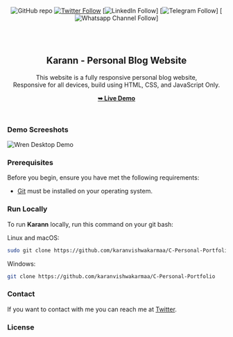 <div align="center">
  
  ![GitHub repo](https://github.com/karanvishwakarmaa/C-Personal-Portfolio)
[![Twitter Follow](https://twitter.com/royalkarann)](https://twitter.com/CodeWithKarann)
  [![LinkedIn Follow](https://www.linkedin.com/in/karanvishwakarmaa/)]
  [![Telegram Follow](https://t.me/CodeWithKarann)]
  [![Whatsapp Channel Follow](https://whatsapp.com/channel/0029VaeGHWoK0IBZOF32r00R)]

  <br />
  <br />

  <h2 align="center">Karann - Personal Blog Website</h2>

  This website is a fully responsive personal blog website, <br />Responsive for all devices, build using HTML, CSS, and JavaScript Only.

  <a href="https://github.com/karanvishwakarmaa/"><strong>➥ Live Demo</strong></a>

</div>

<br />

### Demo Screeshots

![Wren Desktop Demo](./readme-images/desktop.png "Desktop Demo")

### Prerequisites

Before you begin, ensure you have met the following requirements:

* [Git](https://git-scm.com/downloads "Download Git") must be installed on your operating system.

### Run Locally

To run **Karann** locally, run this command on your git bash:

Linux and macOS:

```bash
sudo git clone https://github.com/karanvishwakarmaa/C-Personal-Portfolio
```

Windows:

```bash
git clone https://github.com/karanvishwakarmaa/C-Personal-Portfolio
```

### Contact

If you want to contact with me you can reach me at [Twitter](https://www.twitter.com/Royalkarann).

### License
